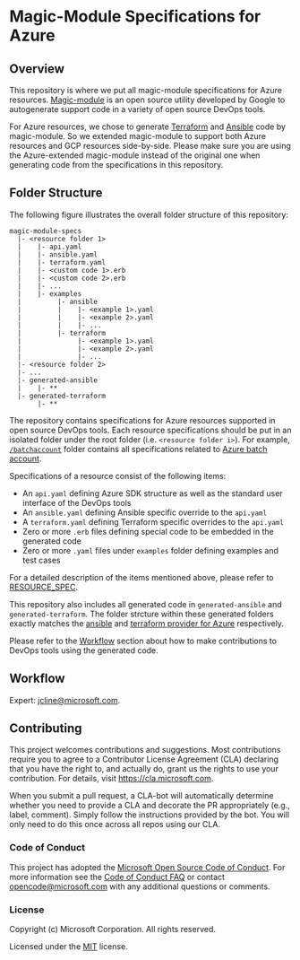 
# Magic-Module Specifications for Azure

## Overview

This repository is where we put all magic-module specifications for Azure resources. [Magic-module](https://github.com/GoogleCloudPlatform/magic-modules) is an open source utility developed by Google to autogenerate support code in a variety of open source DevOps tools.

For Azure resources, we chose to generate [Terraform](https://www.terraform.io/) and [Ansible](https://www.ansible.com/) code by magic-module. So we extended magic-module to support both Azure resources and GCP resources side-by-side. Please make sure you are using the Azure-extended magic-module instead of the original one when generating code from the specifications in this repository.

## Folder Structure

The following figure illustrates the overall folder structure of this repository:

```
magic-module-specs
  |- <resource folder 1>
  |    |- api.yaml
  |    |- ansible.yaml
  |    |- terraform.yaml
  |    |- <custom code 1>.erb
  |    |- <custom code 2>.erb
  |    |- ...
  |    |- examples
  |         |- ansible
  |         |    |- <example 1>.yaml
  |         |    |- <example 2>.yaml
  |         |    |- ...
  |         |- terraform
  |              |- <example 1>.yaml
  |              |- <example 2>.yaml
  |              |- ...
  |- <resource folder 2>
  |- ...
  |- generated-ansible
  |    |- **
  |- generated-terraform
       |- **
```

The repository contains specifications for Azure resources supported in open source DevOps tools. Each resource specifications should be put in an isolated folder under the root folder (i.e. `<resource folder i>`). For example, [`/batchaccount`](https://github.com/Azure/magic-module-specs/tree/master/batchaccount) folder contains all specifications related to [Azure batch account](https://docs.microsoft.com/en-us/rest/api/batchmanagement/batchaccount).

Specifications of a resource consist of the following items:

* An `api.yaml` defining Azure SDK structure as well as the standard user interface of the DevOps tools
* An `ansible.yaml` defining Ansible specific override to the `api.yaml`
* A `terraform.yaml` defining Terraform specific overrides to the `api.yaml`
* Zero or more `.erb` files defining special code to be embedded in the generated code
* Zero or more `.yaml` files under `examples` folder defining examples and test cases

For a detailed description of the items mentioned above, please refer to [RESOURCE_SPEC](RESOURCE_SPEC.md).

This repository also includes all generated code in `generated-ansible` and `generated-terraform`. The folder strcture within these generated folders exactly matches the [ansible](https://github.com/ansible/ansible) and [terraform provider for Azure](https://github.com/terraform-providers/terraform-provider-azurerm) respectively.

Please refer to the [Workflow](#workflow) section about how to make contributions to DevOps tools using the generated code.

## Workflow

Expert: jcline@microsoft.com.

## Contributing

This project welcomes contributions and suggestions.  Most contributions require you to agree to a
Contributor License Agreement (CLA) declaring that you have the right to, and actually do, grant us
the rights to use your contribution. For details, visit https://cla.microsoft.com.

When you submit a pull request, a CLA-bot will automatically determine whether you need to provide
a CLA and decorate the PR appropriately (e.g., label, comment). Simply follow the instructions
provided by the bot. You will only need to do this once across all repos using our CLA.

### Code of Conduct

This project has adopted the [Microsoft Open Source Code of Conduct](https://opensource.microsoft.com/codeofconduct/).
For more information see the [Code of Conduct FAQ](https://opensource.microsoft.com/codeofconduct/faq/) or
contact [opencode@microsoft.com](mailto:opencode@microsoft.com) with any additional questions or comments.

### License

Copyright (c) Microsoft Corporation. All rights reserved.


Licensed under the [MIT](LICENSE) license.